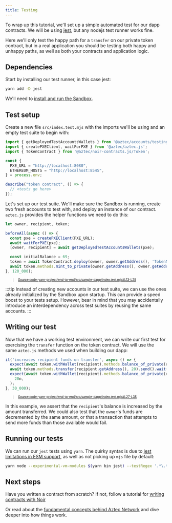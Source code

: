 ```yaml
---
title: Testing
---
```


To wrap up this tutorial, we'll set up a simple automated test for our dapp contracts. We will be using [jest](https://jestjs.io/), but any nodejs test runner works fine.

Here we'll only test the happy path for a `transfer` on our private token contract, but in a real application you should be testing both happy and unhappy paths, as well as both your contracts and application logic.

## Dependencies

Start by installing our test runner, in this case jest:

```sh
yarn add -D jest
```

We'll need to [install and run the Sandbox](../../../../getting_started.md).

## Test setup

Create a new file `src/index.test.mjs` with the imports we'll be using and an empty test suite to begin with:

```js
import { getDeployedTestAccountsWallets } from '@aztec/accounts/testing';
import { createPXEClient, waitForPXE } from '@aztec/aztec.js';
import { TokenContract } from '@aztec/noir-contracts.js/Token';

const {
  PXE_URL = "http://localhost:8080",
  ETHEREUM_HOSTS = "http://localhost:8545",
} = process.env;

describe("token contract", () => {
  // <tests go here>
});
```

Let's set up our test suite. We'll make sure the Sandbox is running, create two fresh accounts to test with, and deploy an instance of our contract. `aztec.js` provides the helper functions we need to do this:

```javascript title="setup" showLineNumbers 
let owner, recipient, token;

beforeAll(async () => {
  const pxe = createPXEClient(PXE_URL);
  await waitForPXE(pxe);
  [owner, recipient] = await getDeployedTestAccountsWallets(pxe);

  const initialBalance = 69;
  token = await TokenContract.deploy(owner, owner.getAddress(), 'TokenName', 'TokenSymbol', 18).send().deployed();
  await token.methods.mint_to_private(owner.getAddress(), owner.getAddress(), initialBalance).send().wait();
}, 120_000);
```
> <sup><sub><a href="https://github.com/AztecProtocol/aztec-packages/blob/v0.87.0/yarn-project/end-to-end/src/sample-dapp/index.test.mjs#L13-L25" target="_blank" rel="noopener noreferrer">Source code: yarn-project/end-to-end/src/sample-dapp/index.test.mjs#L13-L25</a></sub></sup>


:::tip
Instead of creating new accounts in our test suite, we can use the ones already initialized by the Sandbox upon startup. This can provide a speed boost to your tests setup. However, bear in mind that you may accidentally introduce an interdependency across test suites by reusing the same accounts.
:::

## Writing our test

Now that we have a working test environment, we can write our first test for exercising the `transfer` function on the token contract. We will use the same `aztec.js` methods we used when building our dapp:

```javascript title="test" showLineNumbers 
it('increases recipient funds on transfer', async () => {
  expect(await token.withWallet(recipient).methods.balance_of_private(recipient.getAddress()).simulate()).toEqual(0n);
  await token.methods.transfer(recipient.getAddress(), 20).send().wait();
  expect(await token.withWallet(recipient).methods.balance_of_private(recipient.getAddress()).simulate()).toEqual(
    20n,
  );
}, 30_000);
```
> <sup><sub><a href="https://github.com/AztecProtocol/aztec-packages/blob/v0.87.0/yarn-project/end-to-end/src/sample-dapp/index.test.mjs#L27-L35" target="_blank" rel="noopener noreferrer">Source code: yarn-project/end-to-end/src/sample-dapp/index.test.mjs#L27-L35</a></sub></sup>


In this example, we assert that the `recipient`'s balance is increased by the amount transferred. We could also test that the `owner`'s funds are decremented by the same amount, or that a transaction that attempts to send more funds than those available would fail.

## Running our tests

We can run our `jest` tests using `yarn`. The quirky syntax is due to [jest limitations in ESM support](https://jestjs.io/docs/ecmascript-modules), as well as not picking up `mjs` file by default:

```sh
yarn node --experimental-vm-modules $(yarn bin jest) --testRegex '.*\.test\.mjs$'
```

## Next steps

Have you written a contract from scratch? If not, follow a tutorial for [writing contracts with Noir](../../contract_tutorials/counter_contract.md)

Or read about the [fundamental concepts behind Aztec Network](../../../../../aztec) and dive deeper into how things work.
